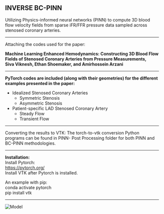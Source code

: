 ## INVERSE BC-PINN ##

Utilizing Physics-informed neural networks (PINN) to compute 3D blood flow velocity fields from sparse iFR/FFR pressure data sampled across stenosed coronary arteries. 
<hr>
Attaching the codes used for the paper:<br />

**Machine Learning Enhanced Hemodynamics: Constructing 3D Blood Flow Fields of Stenosed Coronary Arteries from Pressure Measurements, <br /> Siva Viknesh, Ethan Shoemaker, and Amirhossein Arzani**
<hr>

**PyTorch codes are included (along with their geometries) for the different examples presented in the paper:** 

- Idealized Stenosed Coronary Arteries
  *   Symmetric Stenosis
  *   Asymmetric Stenosis
- Patient-specific LAD Stenosed Coronary Artery
  * Steady Flow 
  * Transient Flow
<hr>
Converting the results to VTK: The torch-to-vtk conversion Python programs can be found in PINN- Post Processing folder for both PINN and BC-PINN methodologies.

<hr>

**Installation:** <br />
Install Pytorch:<br />
https://pytorch.org/ <br />
Install VTK after Pytorch is installed.

An example with pip: <br />
conda activate pytorch <br />
pip install vtk<br />
<hr>

![Model](https://github.com/siva-viknesh/Inverse-BC-PINN-Framework/blob/main/Patient-Specific%20LAD%20Coronary%20Artery/Figure.jpeg)
